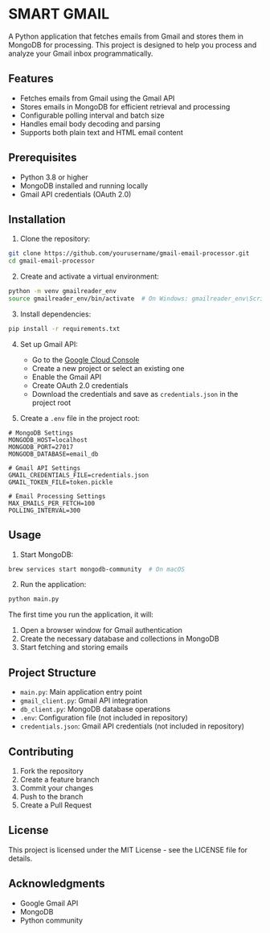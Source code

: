 # SMART GMAIL 

A Python application that fetches emails from Gmail and stores them in MongoDB for processing. This project is designed to help you process and analyze your Gmail inbox programmatically.

## Features

- Fetches emails from Gmail using the Gmail API
- Stores emails in MongoDB for efficient retrieval and processing
- Configurable polling interval and batch size
- Handles email body decoding and parsing
- Supports both plain text and HTML email content

## Prerequisites

- Python 3.8 or higher
- MongoDB installed and running locally
- Gmail API credentials (OAuth 2.0)

## Installation

1. Clone the repository:
```bash
git clone https://github.com/yourusername/gmail-email-processor.git
cd gmail-email-processor
```

2. Create and activate a virtual environment:
```bash
python -m venv gmailreader_env
source gmailreader_env/bin/activate  # On Windows: gmailreader_env\Scripts\activate
```

3. Install dependencies:
```bash
pip install -r requirements.txt
```

4. Set up Gmail API:
   - Go to the [Google Cloud Console](https://console.cloud.google.com/)
   - Create a new project or select an existing one
   - Enable the Gmail API
   - Create OAuth 2.0 credentials
   - Download the credentials and save as `credentials.json` in the project root

5. Create a `.env` file in the project root:
```env
# MongoDB Settings
MONGODB_HOST=localhost
MONGODB_PORT=27017
MONGODB_DATABASE=email_db

# Gmail API Settings
GMAIL_CREDENTIALS_FILE=credentials.json
GMAIL_TOKEN_FILE=token.pickle

# Email Processing Settings
MAX_EMAILS_PER_FETCH=100
POLLING_INTERVAL=300
```

## Usage

1. Start MongoDB:
```bash
brew services start mongodb-community  # On macOS
```

2. Run the application:
```bash
python main.py
```

The first time you run the application, it will:
1. Open a browser window for Gmail authentication
2. Create the necessary database and collections in MongoDB
3. Start fetching and storing emails

## Project Structure

- `main.py`: Main application entry point
- `gmail_client.py`: Gmail API integration
- `db_client.py`: MongoDB database operations
- `.env`: Configuration file (not included in repository)
- `credentials.json`: Gmail API credentials (not included in repository)

## Contributing

1. Fork the repository
2. Create a feature branch
3. Commit your changes
4. Push to the branch
5. Create a Pull Request

## License

This project is licensed under the MIT License - see the LICENSE file for details.

## Acknowledgments

- Google Gmail API
- MongoDB
- Python community 